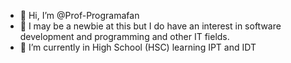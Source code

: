- 👋 Hi, I’m @Prof-Programafan
- 👀 I may be a newbie at this but I do have an interest in software development and programming and other IT fields.
- 🌱 I’m currently in High School (HSC) learning IPT and IDT
